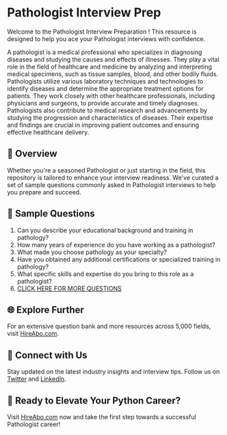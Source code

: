 # Pathologist Interview Prep

Welcome to the Pathologist Interview Preparation ! This resource is designed to help you ace your Pathologist interviews with confidence.

A pathologist is a medical professional who specializes in diagnosing diseases and studying the causes and effects of illnesses. They play a vital role in the field of healthcare and medicine by analyzing and interpreting medical specimens, such as tissue samples, blood, and other bodily fluids. Pathologists utilize various laboratory techniques and technologies to identify diseases and determine the appropriate treatment options for patients. They work closely with other healthcare professionals, including physicians and surgeons, to provide accurate and timely diagnoses. Pathologists also contribute to medical research and advancements by studying the progression and characteristics of diseases. Their expertise and findings are crucial in improving patient outcomes and ensuring effective healthcare delivery.

## 🚀 Overview

Whether you're a seasoned Pathologist or just starting in the field, this repository is tailored to enhance your interview readiness. We've curated a set of sample questions commonly asked in Pathologist interviews to help you prepare and succeed.

## 📝 Sample Questions

1. Can you describe your educational background and training in pathology?
2. How many years of experience do you have working as a pathologist?
3. What made you choose pathology as your specialty?
4. Have you obtained any additional certifications or specialized training in pathology?
5. What specific skills and expertise do you bring to this role as a pathologist?
6. [CLICK HERE FOR MORE QUESTIONS](https://hireabo.com/job/2_1_8/Pathologist)

## 🌐 Explore Further

For an extensive question bank and more resources across 5,000 fields, visit [HireAbo.com](https://www.hireabo.com).

## 📱 Connect with Us

Stay updated on the latest industry insights and interview tips. Follow us on [Twitter](https://twitter.com/hireabo) and [LinkedIn](https://www.linkedin.com/in/hire-abo-3609972a8/).

## 🚀 Ready to Elevate Your Python Career?

Visit [HireAbo.com](https://www.hireabo.com) now and take the first step towards a successful Pathologist career!